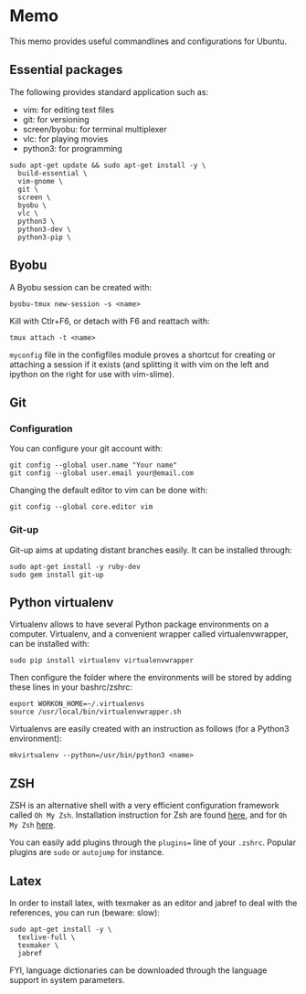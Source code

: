 # Memo

This memo provides useful commandlines and configurations for Ubuntu.


## Essential packages

The following provides standard application such as:
 - vim: for editing text files
 - git: for versioning
 - screen/byobu: for terminal multiplexer
 - vlc: for playing movies
 - python3: for programming

```
sudo apt-get update && sudo apt-get install -y \
  build-essential \
  vim-gnome \
  git \
  screen \
  byobu \
  vlc \
  python3 \
  python3-dev \
  python3-pip \
```

## Byobu

A Byobu session can be created with:
```
byobu-tmux new-session -s <name>
```
Kill with Ctlr+F6, or detach with F6 and reattach with:
```
tmux attach -t <name>
```

`myconfig` file in the configfiles module proves a shortcut for creating or attaching a session if it exists (and splitting it with vim on the left and ipython on the right for use with vim-slime).


## Git

### Configuration

You can configure your git account with:
```
git config --global user.name "Your name"
git config --global user.email your@email.com
```

Changing the default editor to vim can be done with:
```
git config --global core.editor vim
```

### Git-up

Git-up aims at updating distant branches easily. It can be installed through:
```
sudo apt-get install -y ruby-dev
sudo gem install git-up
```


## Python virtualenv

Virtualenv allows to have several Python package environments on a computer. Virtualenv, and a convenient wrapper called virtualenvwrapper, can be installed with:
```
sudo pip install virtualenv virtualenvwrapper
```

Then configure the folder where the environments will be stored by adding these lines in your bashrc/zshrc:
```
export WORKON_HOME=~/.virtualenvs
source /usr/local/bin/virtualenvwrapper.sh
```

Virtualenvs are easily created with an instruction as follows (for a Python3 environment):
```
mkvirtualenv --python=/usr/bin/python3 <name>
```


## ZSH

ZSH is an alternative shell with a very efficient configuration framework called `Oh My Zsh`. Installation instruction for Zsh are found [here](https://github.com/robbyrussell/oh-my-zsh/wiki/Installing-ZSH), and for `Oh My Zsh` [here](https://github.com/robbyrussell/oh-my-zsh/blob/master/README.md).

You can easily add plugins through the `plugins=` line of your `.zshrc`. Popular plugins are `sudo` or `autojump` for instance.


## Latex

In order to install latex, with texmaker as an editor and jabref to deal with the references, you can run (beware: slow):
```
sudo apt-get install -y \
  texlive-full \
  texmaker \
  jabref 
```

FYI, language dictionaries can be downloaded through the language support in system parameters.
